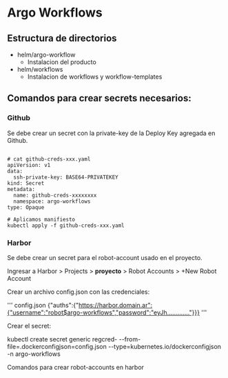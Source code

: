 # Argo Workflows

## Estructura de directorios

* helm/argo-workflow
  * Instalacion del producto
* helm/workflows
  * Instalacion de workflows y workflow-templates

## Comandos para crear secrets necesarios:
### Github
Se debe crear un secret con la private-key de la Deploy Key agregada en Github.

```shell

# cat github-creds-xxx.yaml
apiVersion: v1
data:
  ssh-private-key: BASE64-PRIVATEKEY
kind: Secret
metadata:
  name: github-creds-xxxxxxxx
  namespace: argo-workflows
type: Opaque

# Aplicamos manifiesto
kubectl apply -f github-creds-xxx.yaml
```

### Harbor
Se debe crear un secret para el robot-account usado en el proyecto.

Ingresar a Harbor > Projects > **proyecto** > Robot Accounts > +New Robot Account

Crear un archivo config.json con las credenciales:

''' config.json
{"auths":{"https://harbor.domain.ar":{"username":"robot$argo-workflows","password":"eyJh............."}}}
'''

Crear el secret:

kubectl create secret generic regcred-<project> --from-file=.dockerconfigjson=config.json --type=kubernetes.io/dockerconfigjson -n argo-workflows

Comandos para crear robot-accounts en harbor
